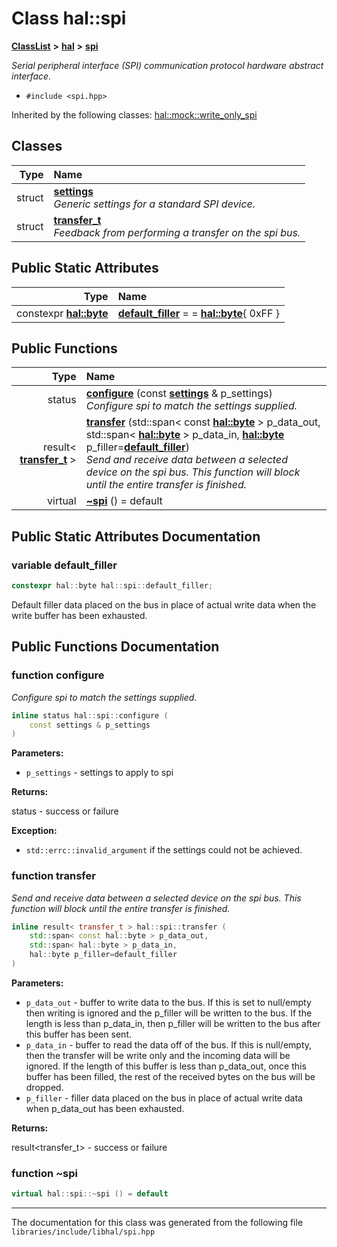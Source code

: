 

# Class hal::spi



[**ClassList**](annotated.md) **>** [**hal**](namespacehal.md) **>** [**spi**](classhal_1_1spi.md)



_Serial peripheral interface (SPI) communication protocol hardware abstract interface._ 

* `#include <spi.hpp>`





Inherited by the following classes: [hal::mock::write\_only\_spi](structhal_1_1mock_1_1write__only__spi.md)










## Classes

| Type | Name |
| ---: | :--- |
| struct | [**settings**](structhal_1_1spi_1_1settings.md) <br>_Generic settings for a standard SPI device._  |
| struct | [**transfer\_t**](structhal_1_1spi_1_1transfer__t.md) <br>_Feedback from performing a transfer on the spi bus._  |








## Public Static Attributes

| Type | Name |
| ---: | :--- |
|  constexpr [**hal::byte**](namespacehal.md#typedef-byte) | [**default\_filler**](#variable-default_filler)   = = [**hal::byte**](namespacehal.md#typedef-byte){ 0xFF }<br> |














## Public Functions

| Type | Name |
| ---: | :--- |
|  status | [**configure**](#function-configure) (const [**settings**](structhal_1_1spi_1_1settings.md) & p\_settings) <br>_Configure spi to match the settings supplied._  |
|  result&lt; [**transfer\_t**](structhal_1_1spi_1_1transfer__t.md) &gt; | [**transfer**](#function-transfer) (std::span&lt; const [**hal::byte**](namespacehal.md#typedef-byte) &gt; p\_data\_out, std::span&lt; [**hal::byte**](namespacehal.md#typedef-byte) &gt; p\_data\_in, [**hal::byte**](namespacehal.md#typedef-byte) p\_filler=[**default\_filler**](classhal_1_1spi.md#variable-default_filler)) <br>_Send and receive data between a selected device on the spi bus. This function will block until the entire transfer is finished._  |
| virtual  | [**~spi**](#function-spi) () = default<br> |




























## Public Static Attributes Documentation




### variable default\_filler 


```C++
constexpr hal::byte hal::spi::default_filler;
```



Default filler data placed on the bus in place of actual write data when the write buffer has been exhausted. 


        
## Public Functions Documentation




### function configure 

_Configure spi to match the settings supplied._ 
```C++
inline status hal::spi::configure (
    const settings & p_settings
) 
```





**Parameters:**


* `p_settings` - settings to apply to spi 



**Returns:**

status - success or failure 




**Exception:**


* `std::errc::invalid_argument` if the settings could not be achieved. 




        



### function transfer 

_Send and receive data between a selected device on the spi bus. This function will block until the entire transfer is finished._ 
```C++
inline result< transfer_t > hal::spi::transfer (
    std::span< const hal::byte > p_data_out,
    std::span< hal::byte > p_data_in,
    hal::byte p_filler=default_filler
) 
```





**Parameters:**


* `p_data_out` - buffer to write data to the bus. If this is set to null/empty then writing is ignored and the p\_filler will be written to the bus. If the length is less than p\_data\_in, then p\_filler will be written to the bus after this buffer has been sent. 
* `p_data_in` - buffer to read the data off of the bus. If this is null/empty, then the transfer will be write only and the incoming data will be ignored. If the length of this buffer is less than p\_data\_out, once this buffer has been filled, the rest of the received bytes on the bus will be dropped. 
* `p_filler` - filler data placed on the bus in place of actual write data when p\_data\_out has been exhausted. 



**Returns:**

result&lt;transfer\_t&gt; - success or failure 





        



### function ~spi 

```C++
virtual hal::spi::~spi () = default
```




------------------------------
The documentation for this class was generated from the following file `libraries/include/libhal/spi.hpp`

